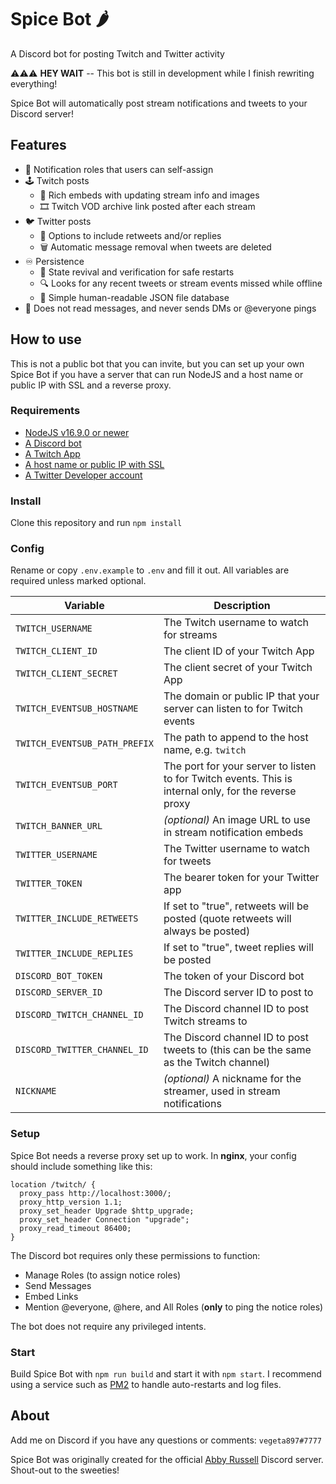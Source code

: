 # Spice Bot 🌶️

A Discord bot for posting Twitch and Twitter activity

⚠️⚠️⚠️ **HEY WAIT** -- This bot is still in development while I finish rewriting everything!

Spice Bot will automatically post stream notifications and tweets to your Discord server!

## Features

- 🔔 Notification roles that users can self-assign
- 🕹️ Twitch posts
  - 📰 Rich embeds with updating stream info and images
  - 🎞️ Twitch VOD archive link posted after each stream
- 🐦 Twitter posts
  - 💬 Options to include retweets and/or replies
  - 🗑️ Automatic message removal when tweets are deleted
- ♾️ Persistence
  - 🔄 State revival and verification for safe restarts
  - 🔍 Looks for any recent tweets or stream events missed while offline
  - 📝 Simple human-readable JSON file database
- 🙈 Does not read messages, and never sends DMs or @everyone pings

## How to use

This is not a public bot that you can invite, but you can set up your own Spice Bot if you have a server that can run NodeJS and a host name or public IP with SSL and a reverse proxy.

### Requirements

- [NodeJS v16.9.0 or newer](https://nodejs.org/)
- [A Discord bot](https://discordjs.guide/preparations/setting-up-a-bot-application.html)
- [A Twitch App](https://dev.twitch.tv/console/apps/create)
- [A host name or public IP with SSL](https://twurple.js.org/docs/getting-data/eventsub/listener-setup.html)
- [A Twitter Developer account](https://developer.twitter.com/en/apply-for-access)

### Install

Clone this repository and run `npm install`

### Config

Rename or copy `.env.example` to `.env` and fill it out. All variables are required unless marked optional.

| Variable                      | Description                                                                                           |
| ----------------------------- | ----------------------------------------------------------------------------------------------------- |
| `TWITCH_USERNAME`             | The Twitch username to watch for streams                                                              |
| `TWITCH_CLIENT_ID`            | The client ID of your Twitch App                                                                      |
| `TWITCH_CLIENT_SECRET`        | The client secret of your Twitch App                                                                  |
| `TWITCH_EVENTSUB_HOSTNAME`    | The domain or public IP that your server can listen to for Twitch events                              |
| `TWITCH_EVENTSUB_PATH_PREFIX` | The path to append to the host name, e.g. `twitch`                                                    |
| `TWITCH_EVENTSUB_PORT`        | The port for your server to listen to for Twitch events. This is internal only, for the reverse proxy |
| `TWITCH_BANNER_URL`           | _(optional)_ An image URL to use in stream notification embeds                                        |
| `TWITTER_USERNAME`            | The Twitter username to watch for tweets                                                              |
| `TWITTER_TOKEN`               | The bearer token for your Twitter app                                                                 |
| `TWITTER_INCLUDE_RETWEETS`    | If set to "true", retweets will be posted (quote retweets will always be posted)                      |
| `TWITTER_INCLUDE_REPLIES`     | If set to "true", tweet replies will be posted                                                        |
| `DISCORD_BOT_TOKEN`           | The token of your Discord bot                                                                         |
| `DISCORD_SERVER_ID`           | The Discord server ID to post to                                                                      |
| `DISCORD_TWITCH_CHANNEL_ID`   | The Discord channel ID to post Twitch streams to                                                      |
| `DISCORD_TWITTER_CHANNEL_ID`  | The Discord channel ID to post tweets to (this can be the same as the Twitch channel)                 |
| `NICKNAME`                    | _(optional)_ A nickname for the streamer, used in stream notifications                                |

### Setup

Spice Bot needs a reverse proxy set up to work. In **nginx**, your config should include something like this:

```nginx
location /twitch/ {
  proxy_pass http://localhost:3000/;
  proxy_http_version 1.1;
  proxy_set_header Upgrade $http_upgrade;
  proxy_set_header Connection "upgrade";
  proxy_read_timeout 86400;
}
```

The Discord bot requires only these permissions to function:

- Manage Roles (to assign notice roles)
- Send Messages
- Embed Links
- Mention @everyone, @here, and All Roles (**only** to ping the notice roles)

The bot does not require any privileged intents.

### Start

Build Spice Bot with `npm run build` and start it with `npm start`. I recommend using a service such as [PM2](https://pm2.keymetrics.io/) to handle auto-restarts and log files.

## About

Add me on Discord if you have any questions or comments: `vegeta897#7777`

Spice Bot was originally created for the official [Abby Russell](https://www.abbyfrombrooklyn.com/) Discord server. Shout-out to the sweeties!
